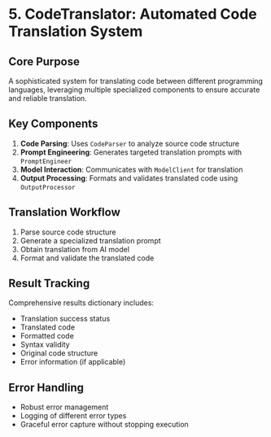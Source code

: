 # 5. CodeTranslator: Automated Code Translation System

## Core Purpose
A sophisticated system for translating code between different programming languages, leveraging multiple specialized components to ensure accurate and reliable translation.

## Key Components
1. **Code Parsing**: Uses `CodeParser` to analyze source code structure
2. **Prompt Engineering**: Generates targeted translation prompts with `PromptEngineer`
3. **Model Interaction**: Communicates with `ModelClient` for translation
4. **Output Processing**: Formats and validates translated code using `OutputProcessor`

## Translation Workflow
1. Parse source code structure
2. Generate a specialized translation prompt
3. Obtain translation from AI model
4. Format and validate the translated code

## Result Tracking
Comprehensive results dictionary includes:
- Translation success status
- Translated code
- Formatted code
- Syntax validity
- Original code structure
- Error information (if applicable)

## Error Handling
- Robust error management
- Logging of different error types
- Graceful error capture without stopping execution
